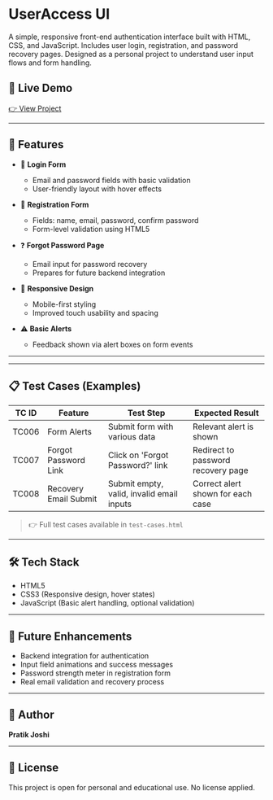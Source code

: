 # UserAccess UI

A simple, responsive front-end authentication interface built with HTML, CSS, and JavaScript. Includes user login, registration, and password recovery pages. Designed as a personal project to understand user input flows and form handling.

## 🔗 Live Demo

[👉 View Project](https://pratiks-desk.site/practice-hub/user-access-ui/login.html)

---

## 📌 Features

- 🔐 **Login Form**
  - Email and password fields with basic validation
  - User-friendly layout with hover effects

- 📝 **Registration Form**
  - Fields: name, email, password, confirm password
  - Form-level validation using HTML5

- ❓ **Forgot Password Page**
  - Email input for password recovery
  - Prepares for future backend integration

- 📱 **Responsive Design**
  - Mobile-first styling
  - Improved touch usability and spacing

- ⚠️ **Basic Alerts**
  - Feedback shown via alert boxes on form events

---


---

## 📋 Test Cases (Examples)

| TC ID  | Feature                 | Test Step                                  | Expected Result                         |
|--------|-------------------------|--------------------------------------------|------------------------------------------|
| TC006  | Form Alerts             | Submit form with various data              | Relevant alert is shown                  |
| TC007  | Forgot Password Link    | Click on 'Forgot Password?' link           | Redirect to password recovery page       |
| TC008  | Recovery Email Submit   | Submit empty, valid, invalid email inputs  | Correct alert shown for each case        |

> 👉 Full test cases available in `test-cases.html`

---

## 🛠️ Tech Stack

- HTML5
- CSS3 (Responsive design, hover states)
- JavaScript (Basic alert handling, optional validation)

---

## 🚀 Future Enhancements

- Backend integration for authentication
- Input field animations and success messages
- Password strength meter in registration form
- Real email validation and recovery process

---

## 👤 Author

**Pratik Joshi**

---

## 📃 License

This project is open for personal and educational use. No license applied.


